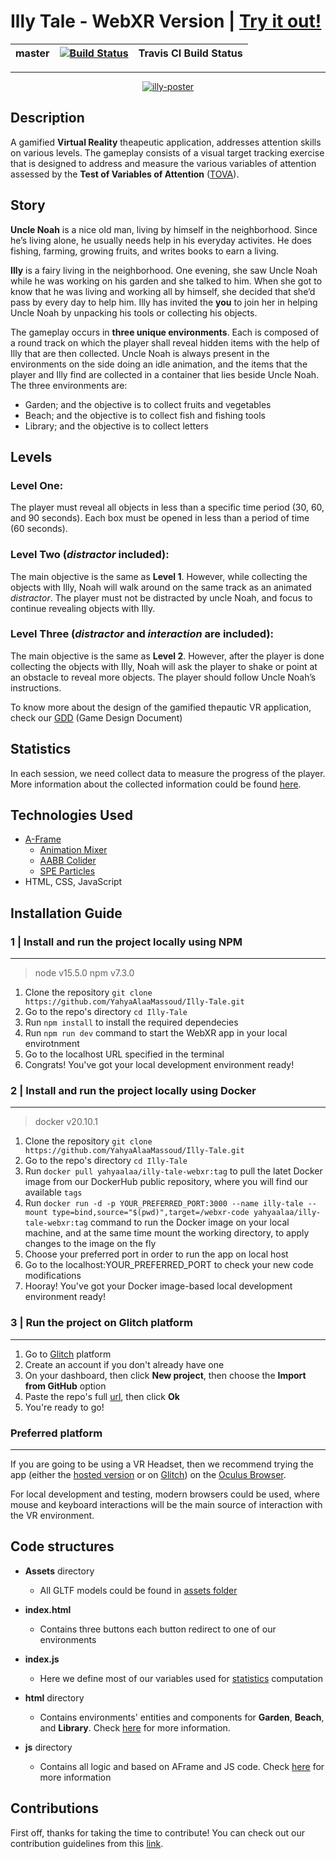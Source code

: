 
# Illy Tale - WebXR Version | [Try it out!](https://bit.ly/2LiIM22) 

| master 	| [![Build Status](https://travis-ci.com/YahyaAlaaMassoud/Elly-Tale.svg?token=PBt8ZGdgcipxYrxdNZTr&branch=master)](https://travis-ci.com/YahyaAlaaMassoud/Elly-Tale) 	| Travis CI Build Status 	|
|-	|-	|-	|
___

<p align="center">
<a href="https://giphy.com/"><img src="https://media.giphy.com/media/sPLvCsgHmeRORpXqEB/giphy.gif" alt="illy-poster" border="0"></a>
</p>

## Description
 
A gamified **Virtual Reality** theapeutic application, addresses attention skills on various levels. The gameplay consists of a visual target tracking exercise that is designed to address and measure the various variables of attention assessed by the **Test of Variables of Attention** ([TOVA](https://www.tovatest.com/)).

## Story
**Uncle Noah** is a nice old man, living by himself in the neighborhood. Since he’s living alone, he usually needs help in his everyday activites. He does fishing, farming, growing fruits, and writes books to earn a living. 

**Illy** is a fairy living in the neighborhood. One evening, she saw Uncle Noah while he was working on his garden and she talked to him. When she got to know that he was living and working all by himself, she decided that she’d pass by every day to help him. Illy has invited the **you** to join her in helping Uncle Noah by unpacking his tools or collecting his objects.

The gameplay occurs in **three unique environments**. Each is composed of a round track on which the player shall reveal hidden items with the help of Illy that are then collected. Uncle Noah is always present in the environments on the side doing an idle animation, and the items that the player and Illy find are collected in a container that lies beside Uncle Noah.
The three environments are: 

 - Garden; and the objective is to collect fruits and vegetables
 - Beach; and the objective is to collect fish and fishing tools
 - Library; and the objective is to collect letters

## Levels
###  Level One: 
The player must reveal all objects in less than a specific time period (30, 60, and 90 seconds). Each box must be opened in less than a period of time (60 seconds).
 
###  Level Two (*distractor* included):
The main objective is the same as **Level 1**. However, while collecting the objects with Illy, Noah will walk around on the same track as an animated *distractor*. The player must not be distracted by uncle Noah, and focus to continue revealing objects with Illy.
 
 
 ###	Level Three (*distractor* and *interaction* are included):
The main objective is the same as **Level 2**. However, after the player is done collecting the objects with Illy, Noah will ask the player to shake or point at an obstacle to reveal more objects. The player should follow Uncle Noah’s instructions.
 
To know more about the design of the gamified thepautic VR application, check our [GDD](https://drive.google.com/file/d/1Bl0U1to2vOZ4wd83phxHcwpTrgiWfMjf/view?usp=sharing) (Game Design Document)

##  Statistics
 In each session, we need collect data to measure the progress of the player. More information about the collected information could be found [here](https://docs.google.com/document/d/1hfb-5QqN-BFjP4_b4bqCiUYKa5b7ye6Q0TGulNYexKg/edit?usp=sharing).

## Technologies Used

 - [A-Frame](https://aframe.io/)
	 - [Animation Mixer](https://www.8thwall.com/8thwall/animation-mixer-aframe)
	 - [AABB Colider](https://github.com/supermedium/superframe/tree/master/components/aabb-collider/)
	 - [SPE Particles](https://github.com/harlyq/aframe-spe-particles-component)
 - HTML, CSS, JavaScript

## Installation Guide

### 1 | Install and run the project locally using NPM
---

> node v15.5.0
> npm v7.3.0

 1. Clone the repository `git clone https://github.com/YahyaAlaaMassoud/Illy-Tale.git`
 2. Go to the repo's directory `cd Illy-Tale`
 3. Run `npm install` to install the required dependecies
 4. Run `npm run dev` command to start the WebXR app in your local envirotnment
 5. Go to the localhost URL specified in the terminal
 6. Congrats! You've got your local development environment ready!

### 2 | Install and run the project locally using Docker
---

> docker v20.10.1

 1. Clone the repository 
`git clone https://github.com/YahyaAlaaMassoud/Illy-Tale.git`
 2. Go to the repo's directory 
`cd Illy-Tale`
 3. Run `docker pull yahyaalaa/illy-tale-webxr:tag` to pull the latet Docker image from our DockerHub public repository, where you will find our available `tags`
 4. Run `docker run -d -p YOUR_PREFERRED_PORT:3000 --name illy-tale --mount type=bind,source="$(pwd)",target=/webxr-code yahyaalaa/illy-tale-webxr:tag` command to run the Docker image on your local machine, and at the same time mount the working directory, to apply changes to the image on the fly
 5. Choose your preferred port in order to run the app on local host
 6. Go to the localhost:YOUR_PREFERRED_PORT to check your new code modifications
 7. Hooray! You've got your Docker image-based local development environment ready!

### 3 | Run the project on Glitch platform
---
 1. Go to [Glitch](https://glitch.com/) platform
 2. Create an account if you don't already have one
 3. On your dashboard, then click **New project**, then choose the **Import from GitHub** option
 4. Paste the repo's full [url](https://github.com/vrapeutic/AFrame.git), then click **Ok**
 5. You're ready to go!
 
 ### Preferred platform
 ---
 If you are going to be using a VR Headset, then we recommend trying the app (either the [hosted version](https://bit.ly/2LiIM22) or on [Glitch](https://glitch.com/)) on the [Oculus Browser](https://developer.oculus.com/webxr/).
 
 For local development and testing, modern browsers could be used, where mouse and keyboard interactions will be the main source of interaction with the VR environment.

## Code structures

*  **Assets** directory

	* All GLTF models could be found in [assets folder](https://glitch.com/edit/#!/truth-elated-ocicat?path=assets%3A1%3A0)

* **index.html**

	* Contains three buttons each button redirect to one of our environments

* **index.js**

	* Here we define most of our variables used for [statistics](#Statistics) computation

* **html** directory

	* Contains environments' entities and components for **Garden**, **Beach**, and **Library**. Check [here](https://github.com/YahyaAlaaMassoud/Illy-Tale/blob/master/html/README.md) for more information.
* **js** directory
	* Contains all logic and based on AFrame and JS code. Check [here](https://github.com/YahyaAlaaMassoud/Illy-Tale/blob/master/js/README.md) for more information

## Contributions
First off, thanks for taking the time to contribute! You can check out our contribution guidelines from this [link](https://github.com/YahyaAlaaMassoud/Illy-Tale/blob/master/CONTRIBUTING.md).
